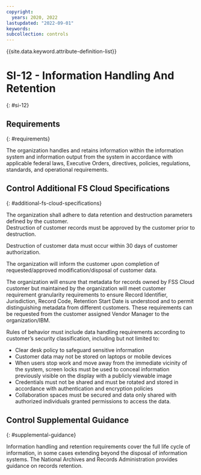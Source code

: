```yaml
---
copyright:
  years: 2020, 2022
lastupdated: "2022-09-01"
keywords: 
subcollection: controls
---
```



{{site.data.keyword.attribute-definition-list}}


# SI-12 - Information Handling And Retention
{: #si-12}

## Requirements
{: #requirements}

The organization handles and retains information within the information system and information output from the system in accordance with applicable federal laws, Executive Orders, directives, policies, regulations, standards, and operational requirements.

## Control Additional FS Cloud Specifications
{: #additional-fs-cloud-specifications}

The organization shall adhere to data retention and destruction parameters defined by the customer.  
Destruction of customer records must be approved by the customer prior to destruction.

Destruction of customer data must occur within 30 days of customer authorization.

The organization will inform the customer upon completion of requested/approved modification/disposal of customer data.

The organization will ensure that metadata for records owned by FSS Cloud customer but maintained by the organization will meet customer requirement granularity requirements to ensure Record Identifier, Jurisdiction, Record Code, Retention Start Date is understood and to permit distinguishing metadata from different customers. These requirements can be requested from the customer assigned Vendor Manager to the organization/IBM.

Rules of behavior must include data handling requirements according to customer’s security classification, including but not limited to:
- Clear desk policy to safeguard sensitive information
- Customer data may not be stored on laptops or mobile devices
- When users stop work and move away from the immediate vicinity of the system, screen locks must be used to conceal information previously visible on the display with a publicly viewable image
- Credentials must not be shared and must be rotated and stored in accordance with authentication and encryption policies
- Collaboration spaces must be secured and data only shared with authorized individuals granted permissions to access the data.

## Control Supplemental Guidance
{: #supplemental-guidance}

Information handling and retention requirements cover the full life cycle of information, in some cases extending beyond the disposal of information systems. The National Archives and Records Administration provides guidance on records retention.
